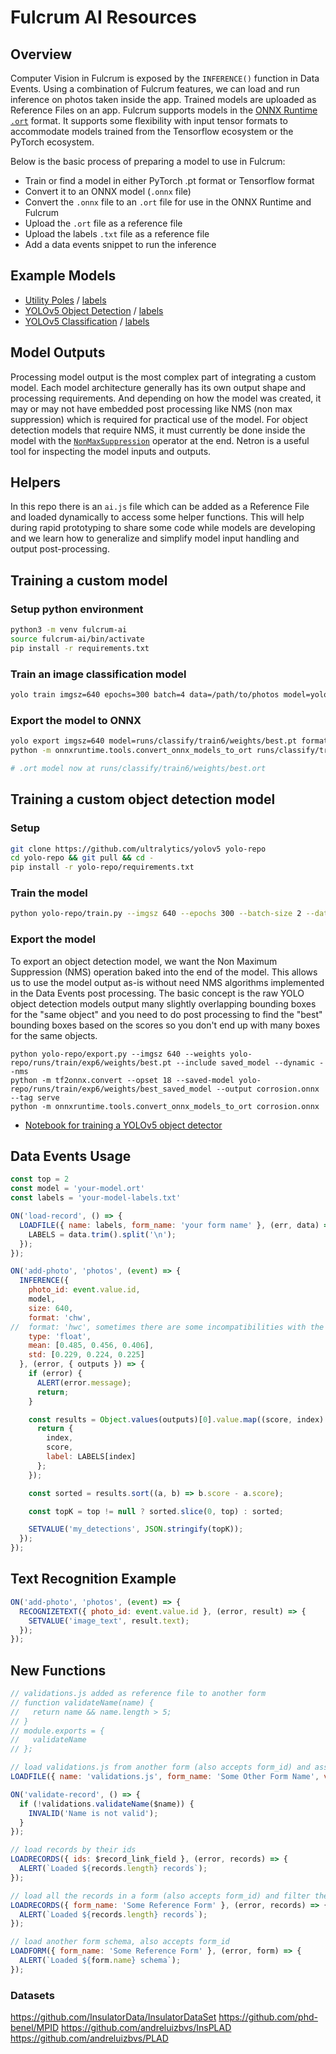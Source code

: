 # Fulcrum AI Resources

## Overview

Computer Vision in Fulcrum is exposed by the `INFERENCE()` function in Data Events. Using a combination of Fulcrum features, we can load and run inference on photos taken inside the app. Trained models are uploaded as Reference Files on an app. Fulcrum supports models in the [ONNX Runtime `.ort`](https://onnxruntime.ai/) format. It supports some flexibility with input tensor formats to accommodate models trained from the Tensorflow ecosystem or the PyTorch ecosystem.

Below is the basic process of preparing a model to use in Fulcrum:

* Train or find a model in either PyTorch .pt format or Tensorflow format
* Convert it to an ONNX model (`.onnx` file)
* Convert the `.onnx` file to an `.ort` file for use in the ONNX Runtime and Fulcrum
* Upload the `.ort` file as a reference file
* Upload the labels `.txt` file as a reference file
* Add a data events snippet to run the inference

## Example Models

* [Utility Poles](https://drive.google.com/file/d/1sISnmO4TRAqm4DBgLtKeaKiFcB2a75Kx/view?usp=sharing) / [labels](https://drive.google.com/file/d/1ADzWi5QLJLJbtrIyhCnr81CziNskfQW1/view?usp=drive_link)
* [YOLOv5 Object Detection](https://drive.google.com/file/d/1VZ7OJrRIivsFGYQaPBgb6O10qubKg3E2/view?usp=drive_link) / [labels](https://drive.google.com/file/d/1WfA-O2RTjogKZqi9WKwj1zvIkGY6o9ko/view?usp=drive_link)
* [YOLOv5 Classification](https://drive.google.com/file/d/1UO_rDDowGj5BnFqKooTkE1_Su5WGhilF/view?usp=drive_link) / [labels](https://drive.google.com/file/d/1OIDh6fX702tzHHf3mIb62nUnx5ZHfLDr/view?usp=sharing)

## Model Outputs

Processing model output is the most complex part of integrating a custom model. Each model architecture generally has its own output shape and processing requirements. And depending on how the model was created, it may or may not have embedded post processing like NMS (non max suppression) which is required for practical use of the model. For object detection models that require NMS, it must currently be done inside the model with the [`NonMaxSuppression`](https://github.com/onnx/onnx/blob/main/docs/Operators.md#NonMaxSuppression) operator at the end. Netron is a useful tool for inspecting the model inputs and outputs.

## Helpers

In this repo there is an `ai.js` file which can be added as a Reference File and loaded dynamically to access some helper functions. This will help during rapid prototyping to share some code while models are developing and we learn how to generalize and simplify model input handling and output post-processing.

## Training a custom model

### Setup python environment

```sh
python3 -m venv fulcrum-ai
source fulcrum-ai/bin/activate
pip install -r requirements.txt
```

### Train an image classification model

```sh
yolo train imgsz=640 epochs=300 batch=4 data=/path/to/photos model=yolov8s-cls.pt
```

### Export the model to ONNX

```sh
yolo export imgsz=640 model=runs/classify/train6/weights/best.pt format=onnx
python -m onnxruntime.tools.convert_onnx_models_to_ort runs/classify/train6/weights/best.onnx

# .ort model now at runs/classify/train6/weights/best.ort
```

## Training a custom object detection model

### Setup
```sh
git clone https://github.com/ultralytics/yolov5 yolo-repo
cd yolo-repo && git pull && cd -
pip install -r yolo-repo/requirements.txt
```

### Train the model
```sh
python yolo-repo/train.py --imgsz 640 --epochs 300 --batch-size 2 --data corrosion/data.yaml --weights yolov5m.pt
```

### Export the model

To export an object detection model, we want the Non Maximum Suppression (NMS) operation baked into the end of the model. This allows us to use the model output as-is without need NMS algorithms implemented in the Data Events post processing. The basic concept is the raw YOLO object detection models output many slightly overlapping bounding boxes for the "same object" and you need to do post processing to find the "best" bounding boxes based on the scores so you don't end up with many boxes for the same objects.

```
python yolo-repo/export.py --imgsz 640 --weights yolo-repo/runs/train/exp6/weights/best.pt --include saved_model --dynamic --nms
python -m tf2onnx.convert --opset 18 --saved-model yolo-repo/runs/train/exp6/weights/best_saved_model --output corrosion.onnx --tag serve
python -m onnxruntime.tools.convert_onnx_models_to_ort corrosion.onnx
```

* [Notebook for training a YOLOv5 object detector](https://colab.research.google.com/drive/1DlDVnYTftdAZ83SkUXTEXAO4utp2h0Eu?usp=sharing)

## Data Events Usage

```js
const top = 2
const model = 'your-model.ort'
const labels = 'your-model-labels.txt'

ON('load-record', () => {
  LOADFILE({ name: labels, form_name: 'your form name' }, (err, data) => {
    LABELS = data.trim().split('\n');
  });
});

ON('add-photo', 'photos', (event) => {
  INFERENCE({
    photo_id: event.value.id,
    model,
    size: 640,
    format: 'chw',
//  format: 'hwc', sometimes there are some incompatibilities with the format, so you can use one or the other depending on how you exported the model
    type: 'float',
    mean: [0.485, 0.456, 0.406],
    std: [0.229, 0.224, 0.225]
  }, (error, { outputs }) => {
    if (error) {
      ALERT(error.message);
      return;
    }

    const results = Object.values(outputs)[0].value.map((score, index) => {
      return {
        index,
        score,
        label: LABELS[index]
      };
    });

    const sorted = results.sort((a, b) => b.score - a.score);

    const topK = top != null ? sorted.slice(0, top) : sorted;

    SETVALUE('my_detections', JSON.stringify(topK));
  });
});
```

## Text Recognition Example

```js
ON('add-photo', 'photos', (event) => {
  RECOGNIZETEXT({ photo_id: event.value.id }, (error, result) => {
    SETVALUE('image_text', result.text);
  });
});
```

## New Functions

```js
// validations.js added as reference file to another form
// function validateName(name) {
//   return name && name.length > 5;
// }
// module.exports = {
//   validateName
// };

// load validations.js from another form (also accepts form_id) and assign it a global variable `validations`
LOADFILE({ name: 'validations.js', form_name: 'Some Other Form Name', variable: 'validations' });

ON('validate-record', () => {
  if (!validations.validateName($name)) {
    INVALID('Name is not valid');
  }
});

// load records by their ids
LOADRECORDS({ ids: $record_link_field }, (error, records) => {
  ALERT(`Loaded ${records.length} records`);
});

// load all the records in a form (also accepts form_id) and filter them in JS, the count and size of records impact performance
LOADRECORDS({ form_name: 'Some Reference Form' }, (error, records) => {
  ALERT(`Loaded ${records.length} records`);
});

// load another form schema, also accepts form_id
LOADFORM({ form_name: 'Some Reference Form' }, (error, form) => {
  ALERT(`Loaded ${form.name} schema`);
});
```

### Datasets

https://github.com/InsulatorData/InsulatorDataSet
https://github.com/phd-benel/MPID
https://github.com/andreluizbvs/InsPLAD
https://github.com/andreluizbvs/PLAD

